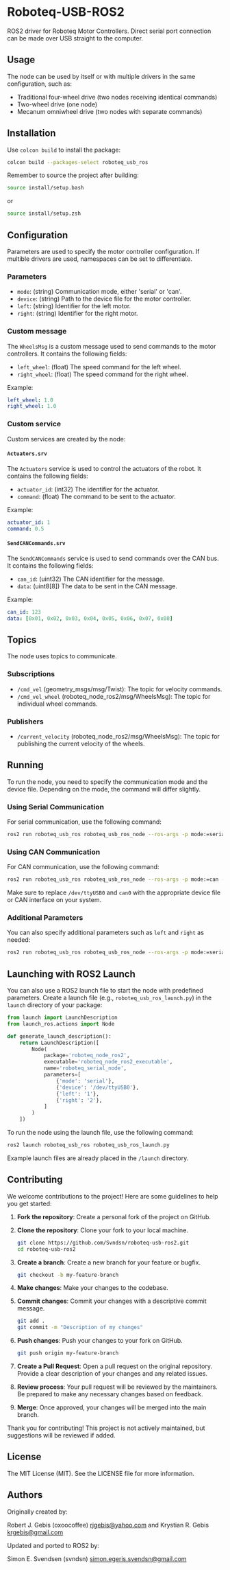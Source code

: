 # Roboteq-USB-ROS2
ROS2 driver for Roboteq Motor Controllers. Direct serial port connection can be made over USB straight to the computer.

## Usage
The node can be used by itself or with multiple drivers in the same configuration, such as:
- Traditional four-wheel drive (two nodes receiving identical commands)
- Two-wheel drive (one node)
- Mecanum omniwheel drive (two nodes with separate commands)

## Installation
Use `colcon build` to install the package:
```sh
colcon build --packages-select roboteq_usb_ros
```
Remember to source the project after building:
```sh
source install/setup.bash
```
or
```sh
source install/setup.zsh
```

## Configuration
Parameters are used to specify the motor controller configuration. If multible drivers are used, namespaces can be set to differentiate.
### Parameters
- `mode`: (string) Communication mode, either 'serial' or 'can'.
- `device`: (string) Path to the device file for the motor controller.
- `left`: (string) Identifier for the left motor.
- `right`: (string) Identifier for the right motor.

### Custom message
The `WheelsMsg` is a custom message used to send commands to the motor controllers. It contains the following fields:
- `left_wheel`: (float) The speed command for the left wheel.
- `right_wheel`: (float) The speed command for the right wheel.

Example:
```yaml
left_wheel: 1.0
right_wheel: 1.0
```
### Custom service
Custom services are created by the node:
#### `Actuators.srv`
The `Actuators` service is used to control the actuators of the robot. It contains the following fields:
- `actuator_id`: (int32) The identifier for the actuator.
- `command`: (float) The command to be sent to the actuator.

Example:
```yaml
actuator_id: 1
command: 0.5
```

#### `SendCANCommands.srv`
The `SendCANCommands` service is used to send commands over the CAN bus. It contains the following fields:
- `can_id`: (uint32) The CAN identifier for the message.
- `data`: (uint8[8]) The data to be sent in the CAN message.

Example:
```yaml
can_id: 123
data: [0x01, 0x02, 0x03, 0x04, 0x05, 0x06, 0x07, 0x08]
```

## Topics
The node uses topics to communicate.
### Subscriptions
- `/cmd_vel` (geometry_msgs/msg/Twist): The topic for velocity commands.
- `/cmd_vel_wheel` (roboteq_node_ros2/msg/WheelsMsg): The topic for individual wheel commands.

### Publishers
- `/current_velocity` (roboteq_node_ros2/msg/WheelsMsg): The topic for publishing the current velocity of the wheels.

## Running
To run the node, you need to specify the communication mode and the device file. Depending on the mode, the command will differ slightly.

### Using Serial Communication
For serial communication, use the following command:
```sh
ros2 run roboteq_usb_ros roboteq_usb_ros_node --ros-args -p mode:=serial -p device:=/dev/ttyUSB0
```

### Using CAN Communication
For CAN communication, use the following command:
```sh
ros2 run roboteq_usb_ros roboteq_usb_ros_node --ros-args -p mode:=can -p device:=can0
```

Make sure to replace `/dev/ttyUSB0` and `can0` with the appropriate device file or CAN interface on your system.

### Additional Parameters
You can also specify additional parameters such as `left` and `right` as needed:
```sh
ros2 run roboteq_usb_ros roboteq_usb_ros_node --ros-args -p mode:=serial -p device:=/dev/ttyUSB0 -p left:=left_motor -p right:=right_motor
```

## Launching with ROS2 Launch
You can also use a ROS2 launch file to start the node with predefined parameters. Create a launch file (e.g., `roboteq_usb_ros_launch.py`) in the `launch` directory of your package:

```python
from launch import LaunchDescription
from launch_ros.actions import Node

def generate_launch_description():    
    return LaunchDescription([
        Node(
            package='roboteq_node_ros2',
            executable='roboteq_node_ros2_executable',
            name='roboteq_serial_node',
            parameters=[
                {'mode': 'serial'},
                {'device': '/dev/ttyUSB0'},
                {'left': '1'},
                {'right': '2'},
            ]
        )
    ])
```

To run the node using the launch file, use the following command:
```sh
ros2 launch roboteq_usb_ros roboteq_usb_ros_launch.py
```
Example launch files are already placed in the `/launch` directory.

## Contributing

We welcome contributions to the project! Here are some guidelines to help you get started:

1. **Fork the repository**: Create a personal fork of the project on GitHub.

2. **Clone the repository**: Clone your fork to your local machine.
    ```sh
    git clone https://github.com/Svndsn/roboteq-usb-ros2.git
    cd roboteq-usb-ros2
    ```

3. **Create a branch**: Create a new branch for your feature or bugfix.
    ```sh
    git checkout -b my-feature-branch
    ```

4. **Make changes**: Make your changes to the codebase.

5. **Commit changes**: Commit your changes with a descriptive commit message.
    ```sh
    git add .
    git commit -m "Description of my changes"
    ```

6. **Push changes**: Push your changes to your fork on GitHub.
    ```sh
    git push origin my-feature-branch
    ```

7. **Create a Pull Request**: Open a pull request on the original repository. Provide a clear description of your changes and any related issues.

8. **Review process**: Your pull request will be reviewed by the maintainers. Be prepared to make any necessary changes based on feedback.

9. **Merge**: Once approved, your changes will be merged into the main branch.

Thank you for contributing! This project is not actively maintained, but suggestions will be reviewed if added.

## License
The MIT License (MIT). See the LICENSE file for more information.

## Authors
Originally created by:

Robert J. Gebis (oxoocoffee) <rjgebis@yahoo.com> and Krystian R. Gebis <krgebis@gmail.com>

Updated and ported to ROS2 by:

Simon E. Svendsen (svndsn) <simon.egeris.svendsn@gmail.com>
